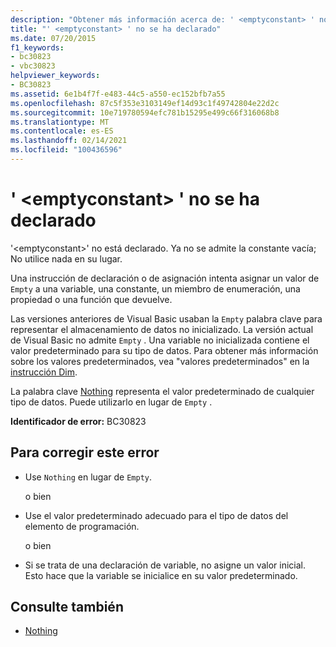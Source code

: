 ```yaml
---
description: "Obtener más información acerca de: ' <emptyconstant> ' no está declarado"
title: "' <emptyconstant> ' no se ha declarado"
ms.date: 07/20/2015
f1_keywords:
- bc30823
- vbc30823
helpviewer_keywords:
- BC30823
ms.assetid: 6e1b4f7f-e483-44c5-a550-ec152bfb7a55
ms.openlocfilehash: 87c5f353e3103149ef14d93c1f49742804e22d2c
ms.sourcegitcommit: 10e719780594efc781b15295e499c66f316068b8
ms.translationtype: MT
ms.contentlocale: es-ES
ms.lasthandoff: 02/14/2021
ms.locfileid: "100436596"
---
```

# <a name="emptyconstant-is-not-declared"></a>' \<emptyconstant> ' no se ha declarado

'\<emptyconstant>' no está declarado. Ya no se admite la constante vacía; No utilice nada en su lugar.  
  
 Una instrucción de declaración o de asignación intenta asignar un valor de `Empty` a una variable, una constante, un miembro de enumeración, una propiedad o una función que devuelve.  
  
 Las versiones anteriores de Visual Basic usaban la `Empty` palabra clave para representar el almacenamiento de datos no inicializado. La versión actual de Visual Basic no admite `Empty` . Una variable no inicializada contiene el valor predeterminado para su tipo de datos. Para obtener más información sobre los valores predeterminados, vea "valores predeterminados" en la [instrucción Dim](../language-reference/statements/dim-statement.md).  
  
 La palabra clave [Nothing](../language-reference/nothing.md) representa el valor predeterminado de cualquier tipo de datos. Puede utilizarlo en lugar de `Empty` .  
  
 **Identificador de error:** BC30823  
  
## <a name="to-correct-this-error"></a>Para corregir este error  
  
- Use `Nothing` en lugar de `Empty`.  
  
     o bien  
  
- Use el valor predeterminado adecuado para el tipo de datos del elemento de programación.  
  
     o bien  
  
- Si se trata de una declaración de variable, no asigne un valor inicial. Esto hace que la variable se inicialice en su valor predeterminado.  
  
## <a name="see-also"></a>Consulte también

- [Nothing](../language-reference/nothing.md)

